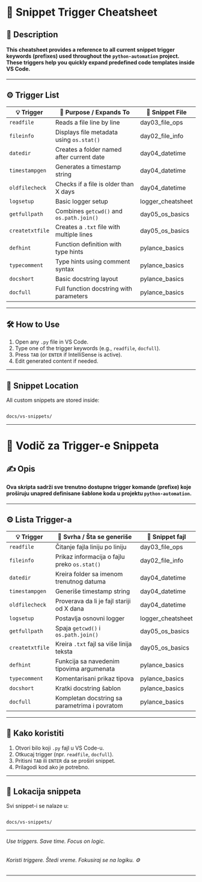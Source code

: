 # 🔧 Snippet Trigger Cheatsheet

## 📘 Description

#### This cheatsheet provides a reference to all current snippet **trigger keywords (prefixes)** used throughout the `python-automation` project. These triggers help you quickly expand predefined code templates inside VS Code.

---

## ⚙️ Trigger List

| 💡 Trigger      | 🧠 Purpose / Expands To                   | 📁 Snippet File   |
| --------------- | ----------------------------------------- | ----------------- |
| `readfile`      | Reads a file line by line                 | day03_file_ops    |
| `fileinfo`      | Displays file metadata using `os.stat()`  | day02_file_info   |
| `datedir`       | Creates a folder named after current date | day04_datetime    |
| `timestampgen`  | Generates a timestamp string              | day04_datetime    |
| `oldfilecheck`  | Checks if a file is older than X days     | day04_datetime    |
| `logsetup`      | Basic logger setup                        | logger_cheatsheet |
| `getfullpath`   | Combines `getcwd()` and `os.path.join()`  | day05_os_basics   |
| `createtxtfile` | Creates a `.txt` file with multiple lines | day05_os_basics   |
| `defhint`       | Function definition with type hints       | pylance_basics    |
| `typecomment`   | Type hints using comment syntax           | pylance_basics    |
| `docshort`      | Basic docstring layout                    | pylance_basics    |
| `docfull`       | Full function docstring with parameters   | pylance_basics    |

---

## 🛠️ How to Use

1. Open any `.py` file in VS Code.
2. Type one of the trigger keywords (e.g., `readfile`, `docfull`).
3. Press `TAB` (or `ENTER` if IntelliSense is active).
4. Edit generated content if needed.

---

## 📁 Snippet Location

All custom snippets are stored inside:

```

docs/vs-snippets/

```

---

# 📘 Vodič za Trigger-e Snippeta

## ✍️ Opis

#### Ova skripta sadrži sve trenutno dostupne **trigger komande (prefixe)** koje proširuju unapred definisane šablone koda u projektu `python-automation`.

---

## ⚙️ Lista Trigger-a

| 💡 Trigger      | 🧠 Svrha / Šta se generiše                    | 📁 Snippet fajl   |
| --------------- | --------------------------------------------- | ----------------- |
| `readfile`      | Čitanje fajla liniju po liniju                | day03_file_ops    |
| `fileinfo`      | Prikaz informacija o fajlu preko `os.stat()`  | day02_file_info   |
| `datedir`       | Kreira folder sa imenom trenutnog datuma      | day04_datetime    |
| `timestampgen`  | Generiše timestamp string                     | day04_datetime    |
| `oldfilecheck`  | Proverava da li je fajl stariji od X dana     | day04_datetime    |
| `logsetup`      | Postavlja osnovni logger                      | logger_cheatsheet |
| `getfullpath`   | Spaja `getcwd()` i `os.path.join()`           | day05_os_basics   |
| `createtxtfile` | Kreira `.txt` fajl sa više linija teksta      | day05_os_basics   |
| `defhint`       | Funkcija sa navedenim tipovima argumenata     | pylance_basics    |
| `typecomment`   | Komentarisani prikaz tipova                   | pylance_basics    |
| `docshort`      | Kratki docstring šablon                       | pylance_basics    |
| `docfull`       | Kompletan docstring sa parametrima i povratom | pylance_basics    |

---

## 🧪 Kako koristiti

1. Otvori bilo koji `.py` fajl u VS Code-u.
2. Otkucaj trigger (npr. `readfile`, `docfull`).
3. Pritisni `TAB` ili `ENTER` da se proširi snippet.
4. Prilagodi kod ako je potrebno.

---

## 📁 Lokacija snippeta

Svi snippet-i se nalaze u:

```

docs/vs-snippets/

```

---

###### Use triggers. Save time. Focus on logic.

###### Koristi triggere. Štedi vreme. Fokusiraj se na logiku. ⚙️

---
